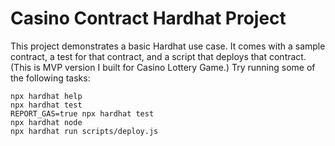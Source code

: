 # Casino Contract Hardhat Project

This project demonstrates a basic Hardhat use case. It comes with a sample contract, a test for that contract, and a script that deploys that contract.
(This is MVP version I built for Casino Lottery Game.)
Try running some of the following tasks:

```shell
npx hardhat help
npx hardhat test
REPORT_GAS=true npx hardhat test
npx hardhat node
npx hardhat run scripts/deploy.js
```
